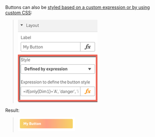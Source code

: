 Buttons can also be [styled based on a custom expression or by using custom CSS](docs/config-layout.md#advanced-styling):

> ![](docs/images/sense_navigation_style_by_expression.png)

Result:

> ![](docs/images/custom-css-button.png)
